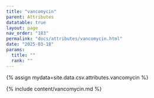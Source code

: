 ```yaml
---
title: "vancomycin"
parent: Attributes
datatable: true
layout: page
nav_order: "183"
permalink: "docs/attributes/vancomycin.html"
date: "2025-03-18"
params:
  title: ""
  rank: ""
---
```

{% assign mydata=site.data.csv.attributes.vancomycin %} 

{% include content/vancomycin.md %}
